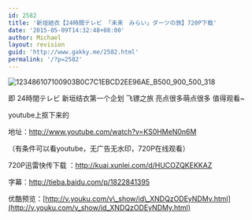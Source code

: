 ```yaml
---
id: 2582
title: '新垣結衣【24時間テレビ 「未来　みらい」ダーツの旅】720P下载'
date: '2015-05-09T14:32:48+08:00'
author: Michael
layout: revision
guid: 'http://www.gakky.me/2582.html'
permalink: '/?p=2582'
---
```


<span class="text-img-holder">![123486107100903B0C7C1EBCD2EE96AE_B500_900_500_318](http://www.yui-aragaki.org/wp-content/uploads/img/123486107100903B0C7C1EBCD2EE96AE_B500_900_500_318.jpeg)</span>

即 24時間テレビ 新垣结衣第一个企划 飞镖之旅 亮点很多萌点很多 值得观看~

youtube上抠下来的

地址：<http://www.youtube.com/watch?v=KS0HMeN0n6M>

（有条件可以看youtube，无广告无水印，720P在线观看）

720P迅雷快传下载 ：[](http://kuai.xunlei.com/d/HUCOZQKEKKAZ)<http://kuai.xunlei.com/d/HUCOZQKEKKAZ>

字幕：<http://tieba.baidu.com/p/1822841395>

优酷预览：[http://v.youku.com/v\_show/id\_XNDQzODEyNDMy.html](http://v.youku.com/v_show/id_XNDQzODEyNDMy.html)